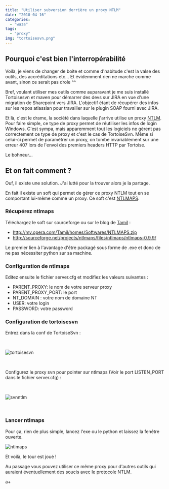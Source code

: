 ```yaml
---
title: "Utiliser subversion derrière un proxy NTLM"
date: "2010-04-16"
categories: 
  - "waza"
tags: 
  - "proxy"
img: "tortoisesvn.png"
---
```


## Pourquoi c'est bien l'interropérabilité

Voilà, je viens de changer de boite et comme d'habitude c'est la valse des outils, des accréditations etc... Et évidemment rien ne marche comme avant, sinon ce serait pas drole ^^

Bref, voulant utiliser mes outils comme auparavant je me suis installé Tortoisesvn et maven pour démarrer des devs sur JIRA en vue d'une migration de Sharepoint vers JIRA. L'objectif étant de récupérer des infos sur les repos atlassian pour travailler sur le plugin SOAP fourni avec JIRA.

Et là, c'est le drame, la société dans laquelle j'arrive utilise un proxy [NTLM](http://fr.wikipedia.org/wiki/NT_Lan_Manager "NTLM"). Pour faire simple, ce type de proxy permet de réutiliser les infos de login Windows. C'est sympa, mais apparemment tout les logiciels ne gèrent pas correctement ce type de proxy et c'est le cas de TortoiseSvn. Même si celui-ci permet de paramétrer un proxy, on tombe invariablement sur une erreur 407 lors de l'envoi des premiers headers HTTP par Tortoise.

Le bohneur...

## Et on fait comment ?

Ouf, il existe une solution. J'ai lutté pour la trouver alors je la partage.

En fait il existe un soft qui permet de gérer ce proxy NTLM tout en se comportant lui-même comme un proxy. Ce soft c'est [NTLMAPS](http://ntlmaps.sourceforge.net/ "Ntlmaps").

### Récupérez ntlmaps

Téléchargez le soft sur sourceforge ou sur le blog de [Tamil](http://my.opera.com/Tamil/blog/index.dml/tag/NTLMAPS) :

- http://my.opera.com/Tamil/homes/Softwares/NTLMAPS.zip
- http://sourceforge.net/projects/ntlmaps/files/ntlmaps/ntlmaps-0.9.9/

Le premier lien à l'avantage d'être packagé sous forme de .exe et donc de ne pas nécessiter python sur sa machine.

### Configuration de ntlmaps

Editez ensuite le fichier server.cfg et modifiez les valeurs suivantes :

- PARENT\_PROXY: le nom de votre serveur proxy
- PARENT\_PROXY\_PORT: le port
- NT\_DOMAIN : votre nom de domaine NT
- USER: votre login
- PASSWORD: votre password

### Configuration de tortoisesvn

Entrez dans la conf de TortoiseSvn :

 

![tortoisesvn](/images/tortoisesvn.png)

 

Configurez le proxy svn pour pointer sur ntlmaps (Voir le port LISTEN\_PORT dans le fichier server.cfg) :

 

![svnntlm](/images/svnntlm.png)

 

### Lancer ntlmaps

Pour ça, rien de plus simple, lancez l'exe ou le python et laissez la fenêtre ouverte.

![ntlmaps](/images/ntlmaps.png)

Et voilà, le tour est joué !

Au passage vous pouvez utiliser ce même proxy pour d'autres outils qui auraient éventuellement des soucis avec le protocole NTLM.

a+
